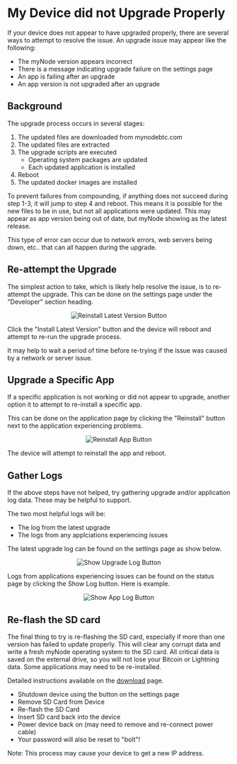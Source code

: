 # My Device did not Upgrade Properly

If your device does not appear to have upgraded properly, there are several ways to attempt to resolve the issue. An upgrade issue may appear like the following:

- The myNode version appears incorrect
- There is a message indicating upgrade failure on the settings page
- An app is failing after an upgrade
- An app version is not upgraded after an upgrade

## Background

The upgrade process occurs in several stages:

1. The updated files are downloaded from mynodebtc.com
2. The updated files are extracted
3. The upgrade scripts are executed
    - Operating system packages are updated
    - Each updated application is installed
4. Reboot
5. The updated docker images are installed

To prevent failures from compounding, if anything does not succeed during step 1-3, it will jump to step 4 and reboot. This means it is possible for the new files to be in use, but not all applications were updated. This may appear as app version being out of date, but myNode showing as the latest release. 

This type of error can occur due to network errors, web servers being down, etc.. that can all happen during the upgrade.

## Re-attempt the Upgrade

The simplest action to take, which is likely help resolve the issue, is to re-attempt the upgrade. This can be done on the settings page under the "Developer" section heading.

<center>
  <figure>
    <img src="/images/troubleshooting/reinstall_latest_version.png" alt="Reinstall Latest Version Button">
  </figure>
</center>

Click the "Install Latest Version" button and the device will reboot and attempt to re-run the upgrade process.

It may help to wait a period of time before re-trying if the issue was caused by a network or server issue.

## Upgrade a Specific App

If a specific application is not working or did not appear to upgrade, another option it to attempt to re-install a specific app.

This can be done on the application page by clicking the "Reinstall" button next to the application experiencing problems.

<center>
  <figure>
    <img src="/images/troubleshooting/reinstall_app.png" alt="Reinstall App Button">
  </figure>
</center>

The device will attempt to reinstall the app and reboot.

##  Gather Logs

If the above steps have not helped, try gathering upgrade and/or application log data. These may be helpful to support.

The two most helpful logs will be:
- The log from the latest upgrade
- The logs from any applciations experiencing issues

The latest upgrade log can be found on the settings page as show below.

<center>
  <figure>
    <img src="/images/troubleshooting/show_upgrade_log.png" alt="Show Upgrade Log Button">
  </figure>
</center>

Logs from applications experiencing issues can be found on the status page by clicking the Show Log button. Here is example.

<center>
  <figure>
    <img src="/images/troubleshooting/show_app_log.png" alt="Show App Log Button">
  </figure>
</center>

## Re-flash the SD card

The final thing to try is re-flashing the SD card, especially if more than one version has failed to update properly. This will clear any corrupt data and write a fresh myNode operating system to the SD card. All critical data is saved on the external drive, so you will not lose your Bitcoin or Lightning data. Some applications may need to be re-installed.

Detailed instructions available on the <a href="https://mynodebtc.com/download">download</a> page.

- Shutdown device using the button on the settings page
- Remove SD Card from Device
- Re-flash the SD Card
- Insert SD card back into the device
- Power device back on (may need to remove and re-connect power cable)
- Your password will also be reset to "bolt"!

Note: This process may cause your device to get a new IP address.
